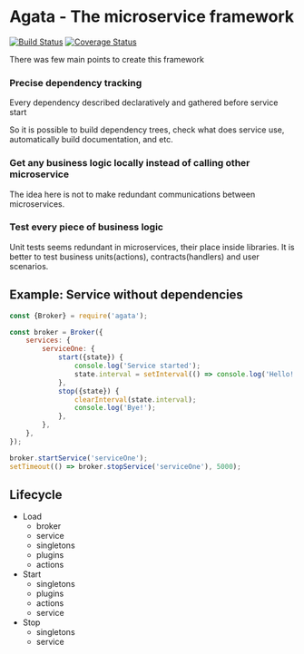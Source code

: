 # Agata - The microservice framework
[![Build Status](https://travis-ci.org/ioncreature/agata.svg?branch=master)](https://travis-ci.org/ioncreature/agata)
[![Coverage Status](https://coveralls.io/repos/github/ioncreature/agata/badge.svg?branch=master)](https://coveralls.io/github/ioncreature/agata?branch=master)

There was few main points to create this framework

### Precise dependency tracking
Every dependency described declaratively and gathered before service start

So it is possible to build dependency trees, check what does service use, 
automatically build documentation, and etc.

### Get any business logic locally instead of calling other microservice   
The idea here is not to make redundant communications between microservices.

### Test every piece of business logic
Unit tests seems redundant in microservices, their place inside libraries. 
It is better to test business units(actions), contracts(handlers) and user scenarios.


## Example: Service without dependencies
```javascript
const {Broker} = require('agata');

const broker = Broker({
    services: {
        serviceOne: {
            start({state}) {
                console.log('Service started');
                state.interval = setInterval(() => console.log('Hello!'), 1000);
            },
            stop({state}) {
                clearInterval(state.interval);
                console.log('Bye!');
            },
        },
    },
});

broker.startService('serviceOne');
setTimeout(() => broker.stopService('serviceOne'), 5000);
```


## Lifecycle

- Load 
  - broker
  - service
  - singletons
  - plugins
  - actions
- Start
  - singletons
  - plugins
  - actions
  - service
- Stop
  - singletons
  - service
  